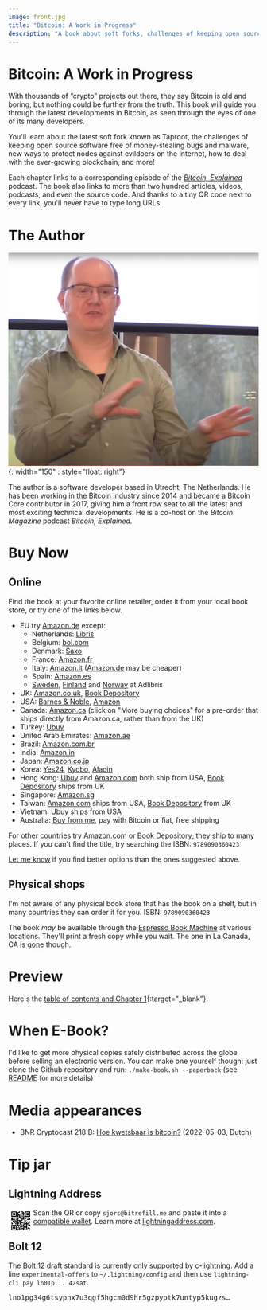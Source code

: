 ```yaml
---
image: front.jpg
title: "Bitcoin: A Work in Progress"
description: "A book about soft forks, challenges of keeping open source software free of money-stealing bugs, new ways to protect Bitcoin nodes against evildoers, and more!"
---
```


# Bitcoin: A Work in Progress

<!-- This text is also used on the back cover -->

With thousands of “crypto” projects out there, they say Bitcoin is old and boring, but nothing could be further from the truth. This book will guide you through the latest developments in Bitcoin, as seen through the eyes of one of its many developers.

You'll learn about the latest soft fork known as Taproot, the challenges of keeping open source software free of money-stealing bugs and malware, new ways to protect nodes against evildoers on the internet, how to deal with the ever-growing blockchain, and more!

Each chapter links to a corresponding episode of the [_Bitcoin, Explained_](https://podcastindex.org/podcast/3307835) podcast. The book also links to more than two hundred articles, videos, podcasts, and even the source code. And thanks to a tiny QR code next to every link, you'll never have to type long URLs.

# The Author

<!-- This text is also used on the back cover -->

![Sjors Provoost](sjors.png){: width="150" : style="float: right"}

The author is a software developer based in Utrecht, The Netherlands. He has been working in the Bitcoin industry since 2014 and became a Bitcoin Core contributor in 2017, giving him a front row seat to all the latest and most exciting technical developments. He is a co-host on the _Bitcoin Magazine_ podcast _Bitcoin, Explained_.

# Buy Now

## Online

Find the book at your favorite online retailer, order it from your local book store, or try one of the links below.

* EU try [Amazon.de](https://amzn.to/39Q5s6h) except:
  * Netherlands: [Libris](https://libris.nl/boeken/?tt=33780_12_425527_&r=%2Fboek%3Fauthortitle%3Dsjors-provoost%2Fbitcoin-a-work-in-progress--9789090360423)
  * Belgium: [bol.com](https://www.bol.com/be/nl/p/bitcoin-technical-innovations-from-the-trenches/9300000097695614/)
  * Denmark: [Saxo](https://www.saxo.com/dk/bitcoin-technical-innovations-from-the-trenches_bog_9789090360423)
  * France: [Amazon.fr](https://www.amazon.fr/Bitcoin-Technical-innovations-Sjors-Provoost/dp/9090360425)
  * Italy: [Amazon.it](https://www.amazon.it/Bitcoin-Progress-Technical-innovations-trenches/dp/9090360425/)  ([Amazon.de](https://amzn.to/39Q5s6h) may be cheaper)
  * Spain: [Amazon.es](https://www.amazon.es/Bitcoin-Technical-innovations-Sjors-Provoost/dp/9090360425)
  * [Sweden](https://www.adlibris.com/se/bok/bitcoin-technical-innovations-from-the-trenches-9789090360423), [Finland](https://www.adlibris.com/fi/kirja/bitcoin-technical-innovations-from-the-trenches-9789090360423) and [Norway](https://www.adlibris.com/no/bok/bitcoin-technical-innovations-from-the-trenches-9789090360423) at Adlibris
* UK: [Amazon.co.uk](https://www.amazon.co.uk/Bitcoin-Technical-innovations-Sjors-Provoost/dp/9090360425/), [Book Depository](https://www.bookdepository.com/Bitcoin-Sjors-Provoost/9789090360423)
* USA: [Barnes & Noble](https://www.barnesandnoble.com/w/bitcoin-sjors-provoost/1141408481), [Amazon](https://www.amazon.com/dp/9090360425)
* Canada: [Amazon.ca](https://www.amazon.ca/Bitcoin-Technical-innovations-Sjors-Provoost/dp/9090360425) (click on "More buying choices" for a pre-order that ships directly from Amazon.ca, rather than from the UK)
* Turkey: [Ubuy](https://www.ubuy.com.tr/en/product/4XF8KHKA8-bitcoin-technical-innovations-from-the-trenches)
* United Arab Emirates: [Amazon.ae](https://www.amazon.ae/Bitcoin-Technical-innovations-Sjors-Provoost/dp/9090360425)
* Brazil: [Amazon.com.br](https://www.amazon.com.br/s?k=9789090360423)
* India: [Amazon.in](https://www.amazon.in/dp/9090360425)
* Japan: [Amazon.co.jp](https://www.amazon.co.jp/Bitcoin-Technical-innovations-Sjors-Provoost/dp/9090360425/)
* Korea: [Yes24](http://www.yes24.com/product/goods/109180444), [Kyobo](https://www.kyobobook.co.kr/product/detailViewEng.laf?ejkGb=BNT&mallGb=ENG&barcode=9789090360423), [Aladin](https://www.aladin.co.kr/shop/wproduct.aspx?ItemId=294118397)
* Hong Kong: [Ubuy](https://www.ubuy.hk/en/product/4XF8KHKA8-bitcoin-technical-innovations-from-the-trenches) and [Amazon.com](https://www.amazon.com/dp/9090360425) both ship from USA, [Book Depository](https://www.bookdepository.com/Bitcoin-Sjors-Provoost/9789090360423) ships from UK
* Singapore: [Amazon.sg](https://www.amazon.sg/Bitcoin-Technical-innovations-Sjors-Provoost/dp/9090360425)
* Taiwan: [Amazon.com](https://www.amazon.com/dp/9090360425) ships from USA, [Book Depository](https://www.bookdepository.com/Bitcoin-Sjors-Provoost/9789090360423) from UK
* Vietnam: [Ubuy](https://www.ubuy.vn/en/product/4XF8KHKA8-bitcoin-technical-innovations-from-the-trenches)  ships from USA
* Australia: [Buy from me](https://shop.purpledunes.com/product/bitcoin-a-work-in-progress/), pay with Bitcoin or fiat, free shipping

For other countries try [Amazon.com](https://www.amazon.com/dp/9090360425) or [Book Depository](https://www.bookdepository.com/Bitcoin-Sjors-Provoost/9789090360423); they ship to many places. If you can't find the title, try searching the ISBN: `9789090360423`

[Let me know](mailto:sjors@sprovoost.nl) if you find better options than the ones suggested above.

## Physical shops

I'm not aware of any physical book store that has the book on a shelf, but in many countries they can order it for you. ISBN: `9789090360423`

The book _may_ be available through the [Espresso Book Machine](https://net.ondemandbooks.com/odb/lsi/9789090360423) at various locations. They'll print a fresh copy while you wait. The one in La Canada, CA is [gone](https://twitter.com/jurvistan/status/1523008386215800832) though.

# Preview

Here's the [table of contents and Chapter 1](preview.pdf){:target="_blank"}.

# When E-Book?

I'd like to get more physical copies safely distributed across the globe before selling an electronic version. You can make one yourself though: just clone the Github repository and run: `./make-book.sh --paperback` (see [README](https://github.com/sjors/nado-book#readme) for more details)

# Media appearances

* BNR Cryptocast 218 B: [Hoe kwetsbaar is bitcoin?](https://www.bnr.nl/podcast/cryptocast/10474959/218-b-hoe-kwetsbaar-is-bitcoin) (2022-05-03, Dutch)

# Tip jar

## Lightning Address

<p><img src="ln-email.png" width="50" align="left"/>
Scan the QR or copy <code>sjors@bitrefill.me</code> and paste it into a <a href="https://github.com/andrerfneves/lightning-address/blob/master/README.md#wallets-supported">compatible wallet</a>. Learn more at <a href="https://lightningaddress.com">lightningaddress.com</a>.</p>

## Bolt 12

<p>
The <a href="https://bolt12.org">Bolt 12</a> draft standard is currently only supported by <a href="https://github.com/ElementsProject/lightning#core-lightning-cln-a-specification-compliant-lightning-network-implementation-in-c">c-lightning</a>. Add a line <code>experimental-offers</code> to <code>~/.lightning/config</code> and then use <code>lightning-cli pay ln01p... 42sat</code>.
</p>

<pre  style="white-space: nowrap; overflow: hidden; text-overflow: ellipsis; width: 450px;">lno1pg34g6tsypnx7u3qgf5hgcm0d9hr5gzpyptk7untyp5kugzswfhkwun9wde3grjndfhhyueq2pex7an0daehg83qxalcjym827wseh7zsvauxgap6q23fm4yp4yve6rdx83esg37pjelqsqk0mxa75uwy2j8qpyce7vet0xn8vfq4yjq02r4rly6agvhy0jvqp2r0cdl6fsl3qu72jf5wvlr3hgkmzlgg5ezut4q9z50saxvnaqtq</pre>

